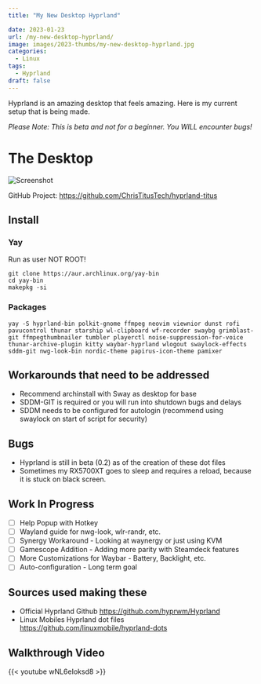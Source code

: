 ```yaml
---
title: "My New Desktop Hyprland"

date: 2023-01-23
url: /my-new-desktop-hyprland/
image: images/2023-thumbs/my-new-desktop-hyprland.jpg
categories:
  - Linux
tags:
  - Hyprland
draft: false
---
```

Hyprland is an amazing desktop that feels amazing. Here is my current setup that is being made.
<!--more-->

_Please Note: This is beta and not for a beginner. You WILL encounter bugs!_

# The Desktop

![Screenshot](https://github.com/ChrisTitusTech/hyprland-titus/raw/main/hyprland-titus.png)

GitHub Project: <https://github.com/ChrisTitusTech/hyprland-titus>

## Install

### Yay

Run as user NOT ROOT!

```
git clone https://aur.archlinux.org/yay-bin
cd yay-bin
makepkg -si
```

### Packages

```
yay -S hyprland-bin polkit-gnome ffmpeg neovim viewnior dunst rofi pavucontrol thunar starship wl-clipboard wf-recorder swaybg grimblast-git ffmpegthumbnailer tumbler playerctl noise-suppression-for-voice thunar-archive-plugin kitty waybar-hyprland wlogout swaylock-effects sddm-git nwg-look-bin nordic-theme papirus-icon-theme pamixer
```

## Workarounds that need to be addressed

- Recommend archinstall with Sway as desktop for base
- SDDM-GIT is required or you will run into shutdown bugs and delays
- SDDM needs to be configured for autologin (recommend using swaylock on start of script for security)

## Bugs

- Hyprland is still in beta (0.2) as of the creation of these dot files
- Sometimes my RX5700XT goes to sleep and requires a reload, because it is stuck on black screen.

## Work In Progress

- [ ] Help Popup with Hotkey
- [ ] Wayland guide for nwg-look, wlr-randr, etc.
- [ ] Synergy Workaround - Looking at waynergy or just using KVM
- [ ] Gamescope Addition - Adding more parity with Steamdeck features
- [ ] More Customizations for Waybar - Battery, Backlight, etc.
- [ ] Auto-configuration - Long term goal

## Sources used making these

- Official Hyprland Github <https://github.com/hyprwm/Hyprland>
- Linux Mobiles Hyprland dot files <https://github.com/linuxmobile/hyprland-dots>

## Walkthrough Video

{{< youtube wNL6eIoksd8 >}}
